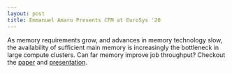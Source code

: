 ```yaml
---
layout: post
title: Emmanuel Amaro Presents CFM at EuroSys '20
---
```


As memory requirements grow, and advances in memory technology slow, the availability of sufficient main memory is increasingly the bottleneck in large compute clusters. Can far memory improve job throughput? Checkout the [paper](https://dl.acm.org/doi/abs/10.1145/3342195.3387522) and [presentation](https://www.eurosys2020.org/program/).
